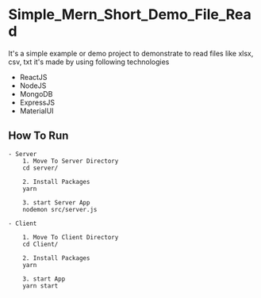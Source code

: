 # Simple_Mern_Short_Demo_File_Read
It's a simple example or demo project to demonstrate to read files like xlsx, csv, txt 
it's made by using following technologies
- ReactJS
- NodeJS
- MongoDB
- ExpressJS
- MaterialUI

## How To Run 
```
- Server
    1. Move To Server Directory
    cd server/

    2. Install Packages
    yarn

    3. start Server App
    nodemon src/server.js 

- Client    

    1. Move To Client Directory
    cd Client/

    2. Install Packages
    yarn

    3. start App
    yarn start
```
